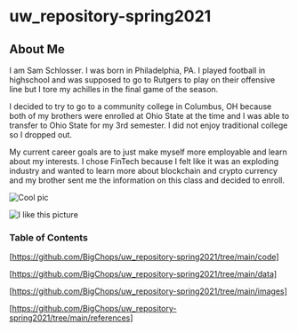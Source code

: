 # uw_repository-spring2021
## About Me
I am Sam Schlosser. I was born in Philadelphia, PA. I played football in highschool and was supposed to go to Rutgers to play on their offensive line but I tore my achilles in the final game of the season. 

I decided to try to go to a community college in Columbus, OH because both of my brothers were enrolled at Ohio State at the time and I was able to transfer to Ohio State for my 3rd semester. I did not enjoy traditional college so I dropped out.

My current career goals are to just make myself more employable and learn about my interests.
I chose FinTech because I felt like it was an exploding industry and wanted to learn more about blockchain and crypto currency and my brother sent me the information on this class and decided to enroll.

![Cool pic](http://pngimg.com/uploads/bear/bear_PNG23465.png)

![I like this picture](https://github.com/BigChops/uw_repository-spring2021/images/bearcover.jpg?raw=true)

### Table of Contents
[https://github.com/BigChops/uw_repository-spring2021/tree/main/code]

[https://github.com/BigChops/uw_repository-spring2021/tree/main/data]

[https://github.com/BigChops/uw_repository-spring2021/tree/main/images]

[https://github.com/BigChops/uw_repository-spring2021/tree/main/references]